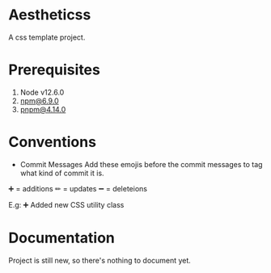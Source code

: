 # Aestheticss

A css template project.

# Prerequisites

1. Node v12.6.0
2. npm@6.9.0
3. pnpm@4.14.0

# Conventions

- Commit Messages
Add these emojis before the commit messages to tag what kind of commit it is.

➕ = additions
✏ = updates
➖ = deleteions

E.g: ➕ Added new CSS utility class

# Documentation

Project is still new, so there's nothing to document yet.
